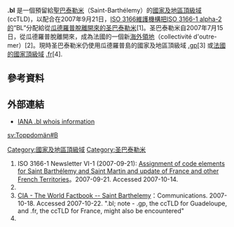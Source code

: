 **.bl** 是一個預留給[聖巴泰勒米](../Page/聖巴泰勒米.md "wikilink")（Saint-Barthélemy）的[國家及地區頂級域](https://zh.wikipedia.org/wiki/國家及地區頂級域 "wikilink") (ccTLD)，以配合在2007年9月21日，[ISO 3166維護機構把](../Page/ISO_3166.md "wikilink")[ISO 3166-1 alpha-2的](../Page/ISO_3166-1.md "wikilink")“BL”分配給從[瓜德羅普脫離開來的圣巴泰勒米](../Page/瓜德罗普.md "wikilink")\[1\]。圣巴泰勒米自2007年7月15日，從瓜德羅普脫離開來，成為法國的一個新[海外領地](https://zh.wikipedia.org/wiki/境外領 "wikilink")（collectivité d'outre-mer）\[2\]。現時圣巴泰勒米仍使用瓜德羅普島的國家及地區頂級域 [.gp](../Page/.gp.md "wikilink")\[3\] 或[法國的國家頂級域](https://zh.wikipedia.org/wiki/法国 "wikilink") [.fr](https://zh.wikipedia.org/wiki/.fr "wikilink")\[4\].

## 參考資料

## 外部連結

  - [IANA .bl whois information](http://www.iana.org/root-whois/bl.htm)

[sv:Toppdomän\#B](https://zh.wikipedia.org/wiki/sv:Toppdomän#B "wikilink")

[Category:國家及地區頂級域](https://zh.wikipedia.org/wiki/Category:國家及地區頂級域 "wikilink") [Category:圣巴泰勒米](https://zh.wikipedia.org/wiki/Category:圣巴泰勒米 "wikilink")

1.  ISO 3166-1 Newsletter VI-1 (2007-09-21): [Assignment of code elements for Saint Barthélemy and Saint Martin and update of France and other French Territories](http://www.iso.org/iso/newsletter_vi-1.pdf)。2007-09-21. Accessed 2007-10-14.
2.
3.  [CIA - The World Factbook -- Saint Barthelemy](https://www.cia.gov/library/publications/the-world-factbook/geos/tb.html#Comm)：Communications. 2007-10-18. Accessed 2007-10-22. ".bl; note - .gp, the ccTLD for Guadeloupe, and .fr, the ccTLD for France, might also be encountered"
4.